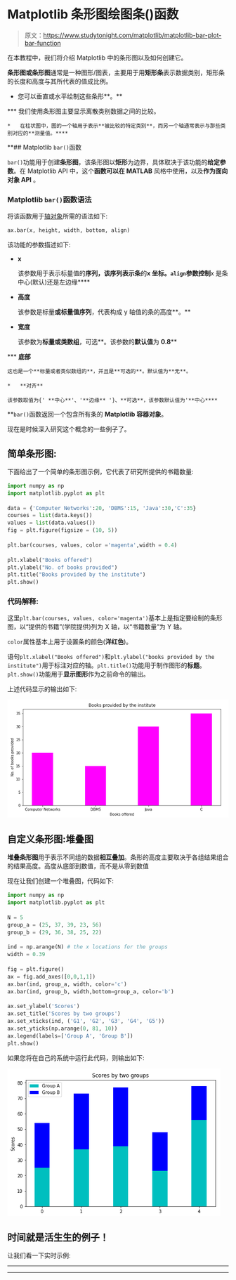 # Matplotlib 条形图绘图条()函数

> 原文：<https://www.studytonight.com/matplotlib/matplotlib-bar-plot-bar-function>

在本教程中，我们将介绍 Matplotlib 中的条形图以及如何创建它。

**条形图或条形图**通常是一种图形/图表，主要用于用**矩形条**表示数据类别，矩形条的长度和高度与其所代表的值成比例。

*   您可以垂直或水平绘制这些条形**。**

***   我们使用条形图主要显示离散类别数据之间的比较。

    *   在柱状图中，图的一个轴用于表示**被比较的特定类别**，而另一个轴通常表示与那些类别对应的**测量值。**** 

 **## Matplotlib `bar()`函数

`bar()`功能用于创建**条形图**，该条形图以**矩形**为边界，具体取决于该功能的**给定参数**。在 Matplotlib API 中，这个**函数可以在 MATLAB** 风格中使用，以及**作为面向对象 API** 。

### Matplotlib `bar()`函数语法

将该函数用于[轴对象](https://www.studytonight.com/matplotlib/matplotlib-axes-class)所需的语法如下:

```py
ax.bar(x, height, width, bottom, align)
```

该功能的参数描述如下:

*   **x**

    该参数用于表示标量值的**序列，该序列表示条**的**x 坐标。`align`参数控制**x 是条中心(默认)还是左边缘****

*   **高度**

    该参数是标量**或标量值序列**，代表构成 y 轴值的条的高度**。**

*   **宽度**

    该参数为**标量或类数组**，可选**。该参数的**默认值**为 **0.8****

***   **底部**

    这也是一个**标量或者类似数组的**，并且是**可选的**。默认值为**无**。

    *   **对齐**

    该参数取值为{' **中心**'、'**边缘** '}、**可选**，该参数默认值为'**中心**** 

 **`bar()`函数返回一个包含所有条的 **Matplotlib 容器对象**。

现在是时候深入研究这个概念的一些例子了。

## 简单条形图:

下面给出了一个简单的条形图示例，它代表了研究所提供的书籍数量:

```py
import numpy as np 
import matplotlib.pyplot as plt 

data = {'Computer Networks':20, 'DBMS':15, 'Java':30,'C':35} 
courses = list(data.keys()) 
values = list(data.values()) 
fig = plt.figure(figsize = (10, 5)) 

plt.bar(courses, values, color ='magenta',width = 0.4) 

plt.xlabel("Books offered") 
plt.ylabel("No. of books provided") 
plt.title("Books provided by the institute") 
plt.show() 
```

### 代码解释:

这里`plt.bar(courses, values, color='magenta')`基本上是指定要绘制的条形图，以“提供的书籍”(学院提供)列为 X 轴，以“书籍数量”为 Y 轴。

`color`属性基本上用于设置条的颜色(**洋红色**)。

语句`plt.xlabel("Books offered")`和`plt.ylabel("books provided by the institute")`用于标注对应的轴。`plt.title()`功能用于制作图形的**标题**。`plt.show()`功能用于**显示图形**作为之前命令的输出。

上述代码显示的输出如下:

![matplotlib simple bar plot example](img/4c9dc576b9dc6837064a8195a5546df5.png)

## 自定义条形图:堆叠图

**堆叠条形图**用于表示不同组的数据**相互叠加**。条形的高度主要取决于各组结果组合的结果高度。高度从底部到数值，而不是从零到数值

现在让我们创建一个堆叠图，代码如下:

```py
import numpy as np
import matplotlib.pyplot as plt

N = 5
group_a = (25, 37, 39, 23, 56)
group_b = (29, 36, 38, 25, 22)

ind = np.arange(N) # the x locations for the groups
width = 0.39

fig = plt.figure()
ax = fig.add_axes([0,0,1,1])
ax.bar(ind, group_a, width, color='c')
ax.bar(ind, group_b, width,bottom=group_a, color='b')

ax.set_ylabel('Scores')
ax.set_title('Scores by two groups')
ax.set_xticks(ind, ('G1', 'G2', 'G3', 'G4', 'G5'))
ax.set_yticks(np.arange(0, 81, 10))
ax.legend(labels=['Group A', 'Group B'])
plt.show()
```

如果您将在自己的系统中运行此代码，则输出如下:

![matplotlib stacked bar plot example](img/1f770fa32272aac61f000c1858b840a4.png)

## 时间就是活生生的例子！

让我们看一下实时示例:

* * *

* * *****